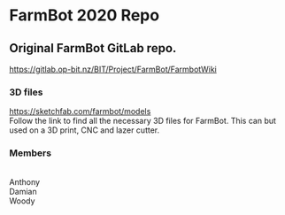 # FarmBot 2020 Repo


## Original FarmBot GitLab repo.
https://gitlab.op-bit.nz/BIT/Project/FarmBot/FarmbotWiki


### 3D files
https://sketchfab.com/farmbot/models
</br>
Follow the link to find all the necessary 3D files for FarmBot. This can but used on a 3D print, CNC and lazer cutter.


### Members
</br>
Anthony
</br>
Damian
</br>
Woody
